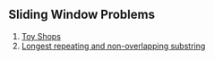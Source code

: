 ## Sliding Window Problems

1. [Toy Shops]("https://practice.geeksforgeeks.org/contest/gfg-weekly-coding-contest-141/problems)
2. [Longest repeating and non-overlapping substring](https://www.geeksforgeeks.org/problems/longest-repeating-and-non-overlapping-substring3421/1)

